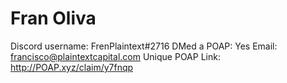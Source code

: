 # Fran Oliva

Discord username: FrenPlaintext#2716
DMed a POAP: Yes
Email: francisco@plaintextcapital.com
Unique POAP Link: http://POAP.xyz/claim/y7fnqp